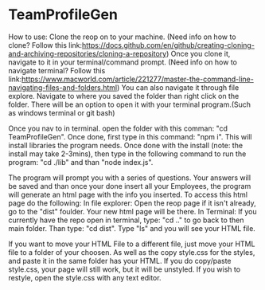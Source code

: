 # TeamProfileGen

 How to use:
 Clone the reop on to your machine. (Need info on how to clone? Follow this link:https://docs.github.com/en/github/creating-cloning-and-archiving-repositories/cloning-a-repository)
 Once you clone it, navigate to it in your terminal/command prompt. (Need info on how to navigate terminal? Follow this link:https://www.macworld.com/article/221277/master-the-command-line-navigating-files-and-folders.html)
 You can also navigate it through file explore. Navigate to where you saved the folder than right click on the folder. There will be an option to open it with your terminal program.(Such as windows terminal or git bash)
 
 Once you nav to in terminal. open the folder with this comman: "cd TeamProfileGen". Once done, first type in this command: "npm i". This will install libraries the program needs.
 Once done with the install (note: the install may take 2-3mins), then type in the following command to run the program: "cd ./lib" and than "node index.js".
 
 The program will prompt you with a series of questions. Your answers will be saved and than once your done insert all your Employees, the program will generate an html page with the info you inserted.
 To access this html page do the following:
    In file explorer: Open the reop page if it isn't already, go to the "dist" foulder. Your new html page will be there.
    In Terminal: If you currently have the repo open in terminal, type: "cd .." to go back to then main folder. Than type: "cd dist". Type "ls" and you will see your HTML file.
 
 If you want to move your HTML File to a different file, just move your HTML file to a folder of your choosen. As well as the copy style.css for the styles, and paste it in the same folder has your HTML.
 If you do copy/paste style.css, your page will still work, but it will be unstyled. If you wish to restyle, open the style.css with any text editor.

